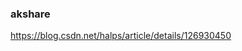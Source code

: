 <!--
 * @Author: guanjiajun www.guanjiajun@ewake.com
 * @Date: 2023-07-06 13:55:30
 * @LastEditors: guanjiajun www.guanjiajun@ewake.com
 * @LastEditTime: 2023-07-06 14:10:12
 * @FilePath: \studys\programming\量化，数据分析\量化应用\财经数据包.md
 * @Description: 这是默认设置,请设置`customMade`, 打开koroFileHeader查看配置 进行设置: https://github.com/OBKoro1/koro1FileHeader/wiki/%E9%85%8D%E7%BD%AE
-->
### akshare
<https://blog.csdn.net/halps/article/details/126930450>
